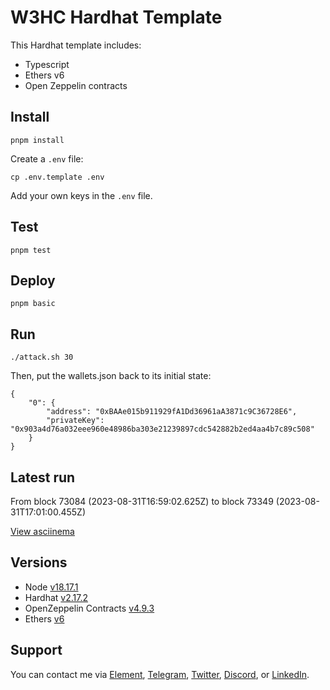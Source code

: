 # W3HC Hardhat Template

This Hardhat template includes: 

- Typescript
- Ethers v6
- Open Zeppelin contracts

## Install

```
pnpm install
```

Create a `.env` file:

```
cp .env.template .env
```

Add your own keys in the `.env` file. 

## Test 

```
pnpm test
```

## Deploy 

```
pnpm basic
```

## Run

```
./attack.sh 30
```

Then, put the wallets.json back to its initial state: 

```
{
    "0": {
        "address": "0xBAAe015b911929fA1Dd36961aA3871c9C36728E6",
        "privateKey": "0x903a4d76a032eee960e48986ba303e21239897cdc542882b2ed4aa4b7c89c508"
    }
}
```

## Latest run 

From block 73084 (2023-08-31T16:59:02.625Z) to block 73349 (2023-08-31T17:01:00.455Z)

[View asciinema](https://asciinema.org/a/8OIATaFNckG2j7xTpzDkItlBU)

## Versions

- Node [v18.17.1](https://nodejs.org/uk/blog/release/v18.17.1/)
- Hardhat [v2.17.2](https://github.com/NomicFoundation/hardhat/releases/tag/hardhat%402.17.2)
- OpenZeppelin Contracts [v4.9.3](https://github.com/OpenZeppelin/openzeppelin-contracts/releases/tag/v4.9.3)
- Ethers [v6](https://docs.ethers.org/v6/)

## Support

You can contact me via [Element](https://matrix.to/#/@julienbrg:matrix.org), [Telegram](https://t.me/julienbrg), [Twitter](https://twitter.com/julienbrg), [Discord](https://discordapp.com/users/julienbrg), or [LinkedIn](https://www.linkedin.com/in/julienberanger/).

